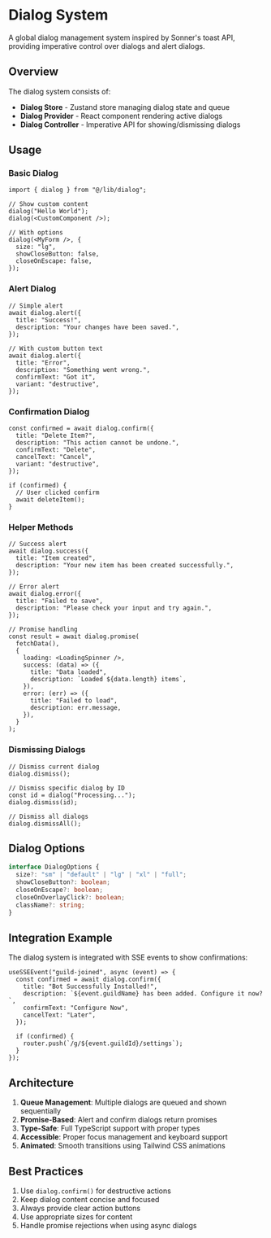 # Dialog System

A global dialog management system inspired by Sonner's toast API, providing imperative control over dialogs and alert dialogs.

## Overview

The dialog system consists of:
- **Dialog Store** - Zustand store managing dialog state and queue
- **Dialog Provider** - React component rendering active dialogs
- **Dialog Controller** - Imperative API for showing/dismissing dialogs

## Usage

### Basic Dialog

```tsx
import { dialog } from "@/lib/dialog";

// Show custom content
dialog("Hello World");
dialog(<CustomComponent />);

// With options
dialog(<MyForm />, {
  size: "lg",
  showCloseButton: false,
  closeOnEscape: false,
});
```

### Alert Dialog

```tsx
// Simple alert
await dialog.alert({
  title: "Success!",
  description: "Your changes have been saved.",
});

// With custom button text
await dialog.alert({
  title: "Error",
  description: "Something went wrong.",
  confirmText: "Got it",
  variant: "destructive",
});
```

### Confirmation Dialog

```tsx
const confirmed = await dialog.confirm({
  title: "Delete Item?",
  description: "This action cannot be undone.",
  confirmText: "Delete",
  cancelText: "Cancel",
  variant: "destructive",
});

if (confirmed) {
  // User clicked confirm
  await deleteItem();
}
```

### Helper Methods

```tsx
// Success alert
await dialog.success({
  title: "Item created",
  description: "Your new item has been created successfully.",
});

// Error alert
await dialog.error({
  title: "Failed to save",
  description: "Please check your input and try again.",
});

// Promise handling
const result = await dialog.promise(
  fetchData(),
  {
    loading: <LoadingSpinner />,
    success: (data) => ({
      title: "Data loaded",
      description: `Loaded ${data.length} items`,
    }),
    error: (err) => ({
      title: "Failed to load",
      description: err.message,
    }),
  }
);
```

### Dismissing Dialogs

```tsx
// Dismiss current dialog
dialog.dismiss();

// Dismiss specific dialog by ID
const id = dialog("Processing...");
dialog.dismiss(id);

// Dismiss all dialogs
dialog.dismissAll();
```

## Dialog Options

```typescript
interface DialogOptions {
  size?: "sm" | "default" | "lg" | "xl" | "full";
  showCloseButton?: boolean;
  closeOnEscape?: boolean;
  closeOnOverlayClick?: boolean;
  className?: string;
}
```

## Integration Example

The dialog system is integrated with SSE events to show confirmations:

```tsx
useSSEEvent("guild-joined", async (event) => {
  const confirmed = await dialog.confirm({
    title: "Bot Successfully Installed!",
    description: `${event.guildName} has been added. Configure it now?`,
    confirmText: "Configure Now",
    cancelText: "Later",
  });
  
  if (confirmed) {
    router.push(`/g/${event.guildId}/settings`);
  }
});
```

## Architecture

1. **Queue Management**: Multiple dialogs are queued and shown sequentially
2. **Promise-Based**: Alert and confirm dialogs return promises
3. **Type-Safe**: Full TypeScript support with proper types
4. **Accessible**: Proper focus management and keyboard support
5. **Animated**: Smooth transitions using Tailwind CSS animations

## Best Practices

1. Use `dialog.confirm()` for destructive actions
2. Keep dialog content concise and focused
3. Always provide clear action buttons
4. Use appropriate sizes for content
5. Handle promise rejections when using async dialogs